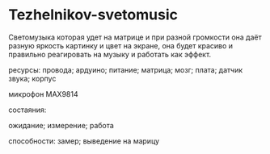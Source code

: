 # Tezhelnikov-svetomusic
Светомузыка которая удет на матрице и при разной громкости она даёт разную яркость картинку и цвет на экране, она будет красиво и правильно реагировать на музыку и работать как эффект.


ресурсы:
провода; 
ардуино; 
питание; 
матрица; 
мозг; плата; датчик звука; корпус

микрофон MAX9814

состаяния:

ожидание; измерение; работа

способности:
замер; выведение на марицу
